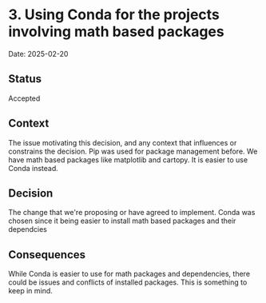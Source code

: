 # 3. Using Conda for the projects involving math based packages

Date: 2025-02-20

## Status

Accepted

## Context

The issue motivating this decision, and any context that influences or constrains the decision.
Pip was used for package management before. We have math based packages like matplotlib and cartopy. It is easier to use Conda instead. 

## Decision

The change that we're proposing or have agreed to implement.
Conda was chosen since it being easier to install math based packages and their dependcies

## Consequences

While Conda is easier to use for math packages and dependencies, there could be issues and conflicts of installed packages. This is something to keep in mind. 

